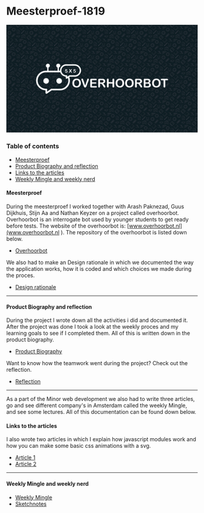 # Meesterproef-1819
![afbeelding van een appel](/img/Apple.png)

### Table of contents

* [Meesterproef](#Meesterproef)
* [Product Biography and reflection](#Product-Biography-and-reflection)
* [Links to the articles](#Links-to-the-articles)
* [Weekly Mingle and weekly nerd](#Weekly-Mingle-and-weekly-nerd)


#### Meesterproef
During the meesterproef I worked together with Arash Paknezad, Guus Dijkhuis, Stijn Aa and Nathan Keyzer on a project called overhoorbot. Overhoorbot is an interrogate bot used by younger students to get ready before tests. The website of the overhoorbot is:
[www.overhoorbot.nl](www.overhoorbot.nl ). The repository of the overhoorbot is listed down below.

- [Overhoorbot](https://github.com/Arash217/meesterproef-1819)

We also had to make an Design rationale in which we documented the way the application works, how it is coded and which choices we made during the proces.
- [Design rationale](https://designrationale-1.gitbook.io/design-rationale/)
---

#### Product Biography and reflection
During the project I wrote down all the activities i did and documented it. After the project was done I took a look at the weekly proces and my learning goals to see if I completed them. All of this is written down in the product biography.

- [Product Biography](https://mitchgoudkuil94.gitbook.io/product-biografie/)

Want to know how the teamwork went during the project? Check out the reflection.
- [Reflection](/reflectie/reflectie.md)

---

As a part of the Minor web development we also had to write three articles, go and see different company's in Amsterdam called the weekly Mingle, and see some lectures. All of this documentation can be found down below.

#### Links to the articles
I also wrote two articles in which I explain how javascript modules work and how you can make some basic css animations with a svg.
- [Article 1](https://medium.com/@mitchgoudkuil94/from-thinking-to-coding-in-modules-f222b4303cbe)
- [Article 2](https://medium.com/@mitchgoudkuil94/the-power-of-basic-cssanimations-2ab873f676b0)
---
#### Weekly Mingle and weekly nerd
- [Weekly Mingle](/weeklyMingle/weeklymingle.md)
- [Sketchnotes](/sketch-notes/sketchnotes.md)
